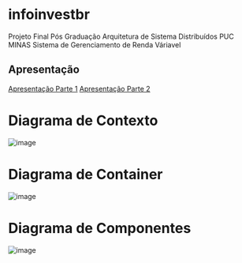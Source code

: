 # infoinvestbr
Projeto Final Pós Graduação Arquitetura de Sistema Distribuídos PUC MINAS
Sistema de Gerenciamento de Renda Váriavel

## Apresentação
[Apresentação Parte 1](https://vimeo.com/manage/videos/817053300) 
[Apresentação Parte 2](https://vimeo.com/manage/videos/826992689)

# Diagrama de Contexto
![image](https://i.imgur.com/Ak5juw5.png)

# Diagrama de Container
![image](https://i.imgur.com/fg4EFiC_d.webp?maxwidth=760&fidelity=grand)

# Diagrama de Componentes
![image](https://i.imgur.com/orEWW6t.png)

